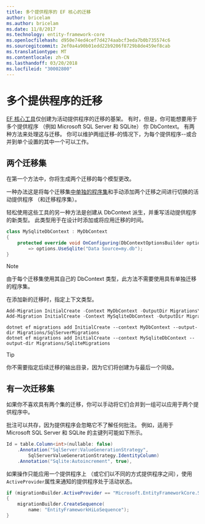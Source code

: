 ```yaml
---
title: 多个提供程序的 EF 核心的迁移
author: bricelam
ms.author: bricelam
ms.date: 11/8/2017
ms.technology: entity-framework-core
ms.openlocfilehash: d950e74ed4cef7d4274aabcf3eda7b0b735574c6
ms.sourcegitcommit: 2ef0a4a90b01edd22b9206f8729b8de459ef8cab
ms.translationtype: MT
ms.contentlocale: zh-CN
ms.lasthandoff: 03/20/2018
ms.locfileid: "30002800"
---
```

<a name="migrations-with-multiple-providers"></a>多个提供程序的迁移
==================================
[EF 核心工具][ 1]仅创建为活动提供程序的迁移的基架。 有时，但是，你可能想要用于多个提供程序 （例如 Microsoft SQL Server 和 SQLite） 你 DbContext。 有两种方法来处理这与迁移。 你可以维护两组迁移-的情况下，为每个提供程序--或合并到单个设置的其中一个可以工作。

<a name="two-migration-sets"></a>两个迁移集
------------------
在第一个方法中，你将生成两个迁移的每个模型更改。

一种办法这是将每个迁移集[中单独的程序集][ 2]和手动添加两个迁移之间进行切换的活动提供程序 （和迁移程序集）。

轻松使用这些工具的另一种方法是创建从 DbContext 派生，并重写活动提供程序的新类型。 此类型用于在设计时添加或将应用迁移的时间。

``` csharp
class MySqliteDbContext : MyDbContext
{
    protected override void OnConfiguring(DbContextOptionsBuilder options)
        => options.UseSqlite("Data Source=my.db");
}
```

> [!NOTE]
> 由于每个迁移集使用其自己的 DbContext 类型，此方法不需要使用具有单独迁移的程序集。

在添加新的迁移时，指定上下文类型。

``` powershell
Add-Migration InitialCreate -Context MyDbContext -OutputDir Migrations\SqlServerMigrations
Add-Migration InitialCreate -Context MySqliteDbContext -OutputDir Migrations\SqliteMigrations
```
``` Console
dotnet ef migrations add InitialCreate --context MyDbContext --output-dir Migrations/SqlServerMigrations
dotnet ef migrations add InitialCreate --context MySqliteDbContext --output-dir Migrations/SqliteMigrations
```

> [!TIP]
> 你不需要指定后续迁移的输出目录，因为它们将创建为与最后一个同级。

<a name="one-migration-set"></a>有一次迁移集
-----------------
如果你不喜欢具有两个集的迁移，你可以手动将它们合并到一组可以应用于两个提供程序中。

批注可以共存，因为提供程序会忽略它不了解任何批注。 例如，适用于 Microsoft SQL Server 和 SQLite 的主键列可能如下所示。

``` csharp
Id = table.Column<int>(nullable: false)
    .Annotation("SqlServer:ValueGenerationStrategy",
        SqlServerValueGenerationStrategy.IdentityColumn)
    .Annotation("Sqlite:Autoincrement", true),
```

如果操作只能应用一个提供程序上 （或它们以不同的方式提供程序之间），使用`ActiveProvider`属性来通知的提供程序处于活动状态。

``` csharp
if (migrationBuilder.ActiveProvider == "Microsoft.EntityFrameworkCore.SqlServer")
{
    migrationBuilder.CreateSequence(
        name: "EntityFrameworkHiLoSequence");
}
```


  [1]: ../../miscellaneous/cli/index.md
  [2]: projects.md
